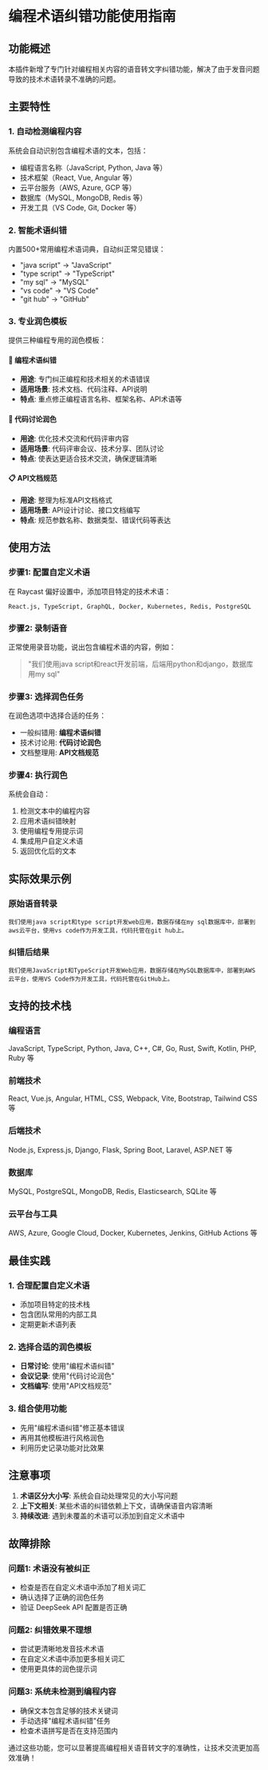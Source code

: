 # 编程术语纠错功能使用指南

## 功能概述

本插件新增了专门针对编程相关内容的语音转文字纠错功能，解决了由于发音问题导致的技术术语转录不准确的问题。

## 主要特性

### 1. 自动检测编程内容
系统会自动识别包含编程术语的文本，包括：
- 编程语言名称（JavaScript, Python, Java 等）
- 技术框架（React, Vue, Angular 等）
- 云平台服务（AWS, Azure, GCP 等）
- 数据库（MySQL, MongoDB, Redis 等）
- 开发工具（VS Code, Git, Docker 等）

### 2. 智能术语纠错
内置500+常用编程术语词典，自动纠正常见错误：
- "java script" → "JavaScript"
- "type script" → "TypeScript"  
- "my sql" → "MySQL"
- "vs code" → "VS Code"
- "git hub" → "GitHub"

### 3. 专业润色模板
提供三种编程专用的润色模板：

#### 📝 编程术语纠错
- **用途**: 专门纠正编程和技术相关的术语错误
- **适用场景**: 技术文档、代码注释、API说明
- **特点**: 重点修正编程语言名称、框架名称、API术语等

#### 💬 代码讨论润色  
- **用途**: 优化技术交流和代码评审内容
- **适用场景**: 代码评审会议、技术分享、团队讨论
- **特点**: 使表达更适合技术交流，确保逻辑清晰

#### 📋 API文档规范
- **用途**: 整理为标准API文档格式
- **适用场景**: API设计讨论、接口文档编写
- **特点**: 规范参数名称、数据类型、错误代码等表达

## 使用方法

### 步骤1: 配置自定义术语
在 Raycast 偏好设置中，添加项目特定的技术术语：
```
React.js, TypeScript, GraphQL, Docker, Kubernetes, Redis, PostgreSQL
```

### 步骤2: 录制语音
正常使用录音功能，说出包含编程术语的内容，例如：
> "我们使用java script和react开发前端，后端用python和django，数据库用my sql"

### 步骤3: 选择润色任务
在润色选项中选择合适的任务：
- 一般纠错用: **编程术语纠错**
- 技术讨论用: **代码讨论润色**  
- 文档整理用: **API文档规范**

### 步骤4: 执行润色
系统会自动：
1. 检测文本中的编程内容
2. 应用术语纠错映射
3. 使用编程专用提示词
4. 集成用户自定义术语
5. 返回优化后的文本

## 实际效果示例

### 原始语音转录
```
我们使用java script和type script开发web应用，数据存储在my sql数据库中，部署到aws云平台，使用vs code作为开发工具，代码托管在git hub上。
```

### 纠错后结果
```
我们使用JavaScript和TypeScript开发Web应用，数据存储在MySQL数据库中，部署到AWS云平台，使用VS Code作为开发工具，代码托管在GitHub上。
```

## 支持的技术栈

### 编程语言
JavaScript, TypeScript, Python, Java, C++, C#, Go, Rust, Swift, Kotlin, PHP, Ruby 等

### 前端技术
React, Vue.js, Angular, HTML, CSS, Webpack, Vite, Bootstrap, Tailwind CSS 等

### 后端技术  
Node.js, Express.js, Django, Flask, Spring Boot, Laravel, ASP.NET 等

### 数据库
MySQL, PostgreSQL, MongoDB, Redis, Elasticsearch, SQLite 等

### 云平台与工具
AWS, Azure, Google Cloud, Docker, Kubernetes, Jenkins, GitHub Actions 等

## 最佳实践

### 1. 合理配置自定义术语
- 添加项目特定的技术栈
- 包含团队常用的内部工具
- 定期更新术语列表

### 2. 选择合适的润色模板
- **日常讨论**: 使用"编程术语纠错"
- **会议记录**: 使用"代码讨论润色"
- **文档编写**: 使用"API文档规范"

### 3. 组合使用功能
- 先用"编程术语纠错"修正基本错误
- 再用其他模板进行风格润色
- 利用历史记录功能对比效果

## 注意事项

1. **术语区分大小写**: 系统会自动处理常见的大小写问题
2. **上下文相关**: 某些术语的纠错依赖上下文，请确保语音内容清晰
3. **持续改进**: 遇到未覆盖的术语可以添加到自定义术语中

## 故障排除

### 问题1: 术语没有被纠正
- 检查是否在自定义术语中添加了相关词汇
- 确认选择了正确的润色任务
- 验证 DeepSeek API 配置是否正确

### 问题2: 纠错效果不理想
- 尝试更清晰地发音技术术语
- 在自定义术语中添加更多相关词汇
- 使用更具体的润色提示词

### 问题3: 系统未检测到编程内容
- 确保文本包含足够的技术关键词
- 手动选择"编程术语纠错"任务
- 检查术语拼写是否在支持范围内

通过这些功能，您可以显著提高编程相关语音转文字的准确性，让技术交流更加高效准确！